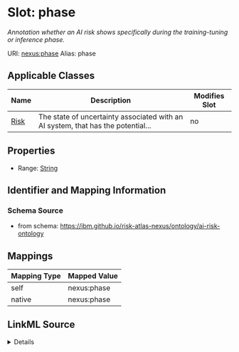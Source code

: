 

# Slot: phase


_Annotation whether an AI risk shows specifically during the training-tuning or inference phase._





URI: [nexus:phase](https://ibm.github.io/risk-atlas-nexus/ontology/phase)
Alias: phase

<!-- no inheritance hierarchy -->





## Applicable Classes

| Name | Description | Modifies Slot |
| --- | --- | --- |
| [Risk](Risk.md) | The state of uncertainty associated with an AI system, that has the potential... |  no  |







## Properties

* Range: [String](String.md)





## Identifier and Mapping Information







### Schema Source


* from schema: https://ibm.github.io/risk-atlas-nexus/ontology/ai-risk-ontology




## Mappings

| Mapping Type | Mapped Value |
| ---  | ---  |
| self | nexus:phase |
| native | nexus:phase |




## LinkML Source

<details>
```yaml
name: phase
description: Annotation whether an AI risk shows specifically during the training-tuning
  or inference phase.
from_schema: https://ibm.github.io/risk-atlas-nexus/ontology/ai-risk-ontology
rank: 1000
alias: phase
owner: Risk
domain_of:
- Risk
range: string

```
</details>
